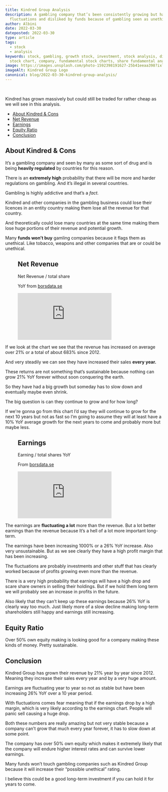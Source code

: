 ```yaml
---
title: Kindred Group Analysis
description: A gambling company that’s been consistently growing but has high
  fluctuations and disliked by funds because of gambling seen as unethical.
author: Albini
date: 2022-03-30
dateposted: 2022-03-30
type: article
tags:
  - stock
  - analysis
keywords: stock, gambling, growth stock, investment, stock analysis, dividend stock,
  stock chart, company, fundamental stock charts, share fundamental analysis
image: https://images.unsplash.com/photo-1592398191627-25b41eeaa398?ixlib=rb-1.2.1&ixid=MnwxMjA3fDB8MHxwaG90by1wYWdlfHx8fGVufDB8fHx8&auto=format&fit=crop&w=1032&q=80
imageAlt: Kindred Group Logo
canonical: blog/2022-03-30-kindred-group-analysis/
---
```


<br>
<p>
Kindred has grown massively but could still be traded for rather cheap as we will see in this analysis.
</p>

<ul>

<li><a href="#about-kindred">About Kindred & Cons</a></li>

<li><a href="#revenue">Net Revenue</a></li>

<li><a href="#earnings">Earnings</a></li>

<li><a href="#equity">Equity Ratio</a></li>

<li><a href="#conclusion">Conclusion</a></li>

</ul>

<h2 id="about-kindred">About Kindred & Cons</h2>

<p>

It’s a gambling company and seen by many as some sort of drug and is being **heavily regulated** by countries for this reason.

</p>

<p>

There is an **extremely high** probability that there will be more and harder regulations on gambling. And it’s illegal in several countries.

</p>

<p>

Gambling is highly addictive and that’s a *fact.*

</p>

<p>

Kindred and other companies in the gambling business could lose their licences in an entity country making them lose all the revenue for that country.

</p>
<p>

And theoretically could lose many countries at the same time making them lose huge portions of their revenue and potential growth.

</p>

<p>

Many **funds won’t buy** gamling companies because it flags them as unethical. Like tobacco, weapons and other companies that are or could be unethical.

</p>

<figure>

<figcaption class="text-centered">

  <h2 id="revenue">Net Revenue</h2>
  <p>Net Revenue / total share</p>
  <p class="text-light">YoY from <a href="https://borsdata.se/" target="_blank">borsdata.se</a></p>

</figcaption>

<iframe loading="lazy" seamless frameborder="0" scrolling="no" src="https://docs.google.com/spreadsheets/d/e/2PACX-1vTZ6q_7lsfgYji-CUQAKaYxp87WSM9Gk8QT04MVgoJKYI9egNezBpvFnp667fKEtTvlFegjwOBVow3o/pubchart?oid=690255900&amp;format=interactive"></iframe>

</figure>

<p>If we look at the chart we see that the revenue has increased on average over <span class="text-plus">21%</span> or a total of about <span class="text-plus">683%</span> since 2012.</p>

<p>And very steadily we can see they have increased their sales <b>every year.</b></p>

<p>These returns are not something that’s sustainable because nothing can grow <span class="text-plus">21%</span> YoY forever without soon conquering the earth.</p>

<p>So they have had a big growth but someday has to slow down and eventually maybe even shrink.</p>

<p>The big question is can they continue to grow and for how long?</p>

<p>If we're gonna go from this chart I’d say they will continue to grow for the next 10 years but not as fast so I’m going to assume they will at least have a 10% YoY average growth for the next years to come and probably more but maybe less.</p>

<figure>

<figcaption class="text-centered">

  <h2 id="earnings">Earnings</h2>

  <p>Earning / total shares YoY</p>

  <p class="text-light">From <a href="https://www.borsdata.se" target="_blank">borsdata.se</a>

</figcaption>

<iframe loading="lazy" seamless frameborder="0" scrolling="no" src="https://docs.google.com/spreadsheets/d/e/2PACX-1vTZ6q_7lsfgYji-CUQAKaYxp87WSM9Gk8QT04MVgoJKYI9egNezBpvFnp667fKEtTvlFegjwOBVow3o/pubchart?oid=1231751740&amp;format=interactive"></iframe>

</figure>

<p>The earnings are <b>fluctuating a lot</b> more than the revenue. But a lot better earnings than the revenue because It’s a hell of a lot more important long-term.</p>

<p>The earnings have been increasing <span class="text-plus">1000%</span> or a <span class="text-plus">26%</span> YoY increase. Also very unsustainable. But as we see clearly they have a high profit margin that has been increasing.</p>

<p>The fluctuations are probably investments and other stuff that has clearly worked because of profits growing even more than the revenue.</p>

<p>There is a very high probability that earnings will have a high drop and scare share owners in selling their holdings. But if we hold them long term we will probably see an increase in profits in the future.</p>

<p>Also likely that they can’t keep up these earnings because 26% YoY is clearly way too much. Just likely more of a slow decline making long-term shareholders still happy and earnings still increasing.</p>

<h2 id="equity">Equity Ratio</h2>

<p>Over 50% own equity making is looking good for a company making these kinds of money. Pretty sustainable.</p>

<h2 id="conclusion">Conclusion</h2>

<p>Kindred Group has grown their revenue by <span class="text-plus">21%</span> year by year since 2012. Meaning they increase their sales every year and by a very huge amount.</p>

<p>Earnings are fluctuating year to year so not as stable but have been increasing <span class="text-plus">26%</span> YoY over a 10 year period.</p>

<p>With fluctuations comes fear meaning that if the earnings drop by a high margin, which is very likely according to the earnings chart. People will panic sell causing a huge drop.</p>

<p>Both these numbers are really amazing but not very stable because a company can’t grow that much every year forever, it has to slow down at some point.</p>

<p>The company has over 50% own equity which makes it extremely likely that the company will endure higher interest rates and can survive lower earnings.</p>

<p>Many funds won’t touch gambling companies such as Kindred Group because it will increase their “possible unethical” rating.</p>

<p>I believe this could be a good long-term investment if you can hold it for years to come.</p>